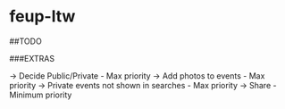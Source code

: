 # feup-ltw

##TODO

###EXTRAS

-> Decide Public/Private  - Max priority
-> Add photos to events - Max priority
-> Private events not shown in searches - Max priority
-> Share - Minimum priority
